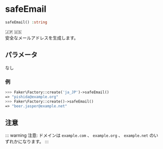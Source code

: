 # safeEmail
```php
safeEmail() :string
```
:jp: :us:  
安全なメールアドレスを生成します。

## パラメータ
なし

### 例
```php
>>> Faker\Factory::create('ja_JP')->safeEmail()
=> "pishida@example.org"
>>> Faker\Factory::create()->safeEmail()
=> "beer.jasper@example.net"
```

## 注意
::: warning 注意:
ドメインは `example.com` 、 `example.org` 、 `example.net` のいずれかになります。
:::